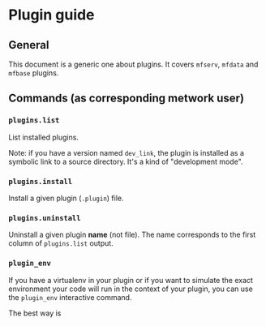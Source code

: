 # Plugin guide

## General

This document is a generic one about plugins. It covers `mfserv`, `mfdata` and `mfbase` plugins.

## Commands (as corresponding metwork user)

### `plugins.list`

List installed plugins.

Note: if you have a version named `dev_link`, the plugin is installed as a symbolic link to a source directory. 
It's a kind of "development mode".

### `plugins.install`

Install a given plugin (`.plugin`) file.

### `plugins.uninstall`

Uninstall a given plugin **name** (not file). The name corresponds to the first column of `plugins.list` output.

### `plugin_env`

If you have a virtualenv in your plugin or if you want to simulate the exact environment your code will run in the context
of your plugin, you can use the `plugin_env` interactive command.

The best way is 
